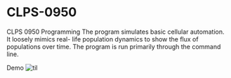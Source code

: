 # CLPS-0950
CLPS 0950 Programming
The program simulates basic cellular automation.  It loosely mimics real-
life population dynamics to show the flux of populations over time.
The program is run primarily through the command line.


Demo
![til](./Demo.gif)